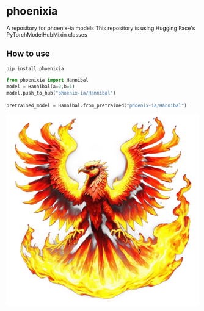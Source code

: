 # phoenixia
A repository for phoenix-ia models 
This repository is using Hugging Face's PyTorchModelHubMixin classes

## How to use

```
pip install phoenixia
```

```python
from phoenixia import Hannibal
model = Hannibal(a=2,b=1)
model.push_to_hub("phoenix-ia/Hannibal")

pretrained_model = Hannibal.from_pretrained("phoenix-ia/Hannibal")
```


![pheonixia](https://github.com/not-lain/phoenixia/blob/main/logo.png?raw=true)